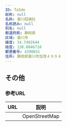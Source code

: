 ```yaml
---
ID: Ta5de
総称: null
名称: 菊川招魂社
名称読み: null
別名: null
都道府県: 静岡県
区域: 菊川市
緯度: 34.7492644
経度: 138.0846718
郵便番号: 4390031
住所: 静岡県菊川市加茂４９０４
---
```


## その他

### 参考URL

| URL | 説明          |
| --- | ------------- |
|     | OpenStreetMap |
